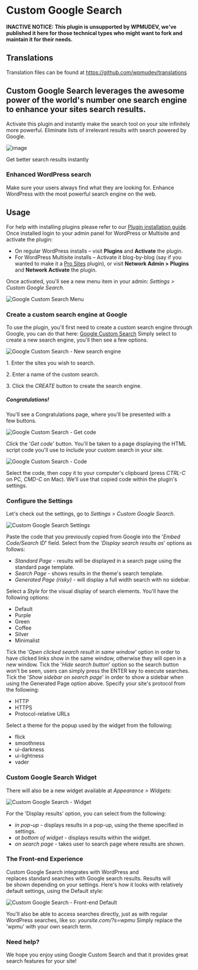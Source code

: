 # Custom Google Search

**INACTIVE NOTICE: This plugin is unsupported by WPMUDEV, we've published it here for those technical types who might want to fork and maintain it for their needs.**

## Translations

Translation files can be found at https://github.com/wpmudev/translations

## Custom Google Search leverages the awesome power of the world's number one search engine to enhance your sites search results.

Activate this plugin and instantly make the search tool on your site infinitely more powerful. Eliminate lists of irrelevant results with search powered by Google. 

![image](http://premium.wpmudev.org/wp-content/uploads/2011/12/custom51.jpg)

 Get better search results instantly

### Enhanced WordPress search

Make sure your users always find what they are looking for. Enhance WordPress with the most powerful search engine on the web.

## Usage

For help with installing plugins please refer to our [Plugin installation guide](https://wpmudev.com/docs/using-wordpress/installing-wordpress-plugins/). Once installed login to your admin panel for WordPress or Multisite and activate the plugin:

*   On regular WordPress installs – visit **Plugins** and **Activate** the plugin.
*   For WordPress Multisite installs – Activate it blog-by-blog (say if you wanted to make it a [Pro Sites](https://premium.wpmudev.org/project/pro-sites/ "Pro Sites plugin for WordPress") plugin), or visit **Network Admin > Plugins** and **Network Activate** the plugin.

Once activated, you'll see a new menu item in your admin: _Settings > Custom Google Search_. 

![Google Custom Search Menu](https://premium.wpmudev.org/wp-content/uploads/2011/12/Google-Custom-Search-1.2.2-Menu.png)

### Create a custom search engine at Google

To use the plugin, you'll first need to create a custom search engine through Google, you can do that here: [Google Custom Search](https://www.google.com/cse/ "Google Custom Search") Simply select to create a new search engine, you'll then see a few options. 

![Google Custom Search - New search engine](https://premium.wpmudev.org/wp-content/uploads/2011/12/Google-Custom-Search-1.2.2-New-search-engine.png)

 1\. Enter the sites you wish to search. 
 
 2\. Enter a name of the custom search. 
 
 3\. Click the _CREATE_ button to create the search engine.

##### Congratulations!

You'll see a Congratulations page, where you'll be presented with a few buttons. 

![Google Custom Search - Get code](https://premium.wpmudev.org/wp-content/uploads/2011/12/Google-Custom-Search-1.2.2-Get-code.png)

 Click the '_Get code_' button. You'll be taken to a page displaying the HTML script code you'll use to include your custom search in your site. 

![Google Custom Search - Code](https://premium.wpmudev.org/wp-content/uploads/2011/12/Google-Custom-Search-1.2.2-Code.png)

 Select the code, then copy it to your computer's clipboard (press _CTRL-C_ on PC, _CMD-C_ on Mac). We'll use that copied code within the plugin's settings.

### Configure the Settings

Let's check out the settings, go to _Settings > Custom Google Search_. 

![Custom Google Search Settings](https://premium.wpmudev.org/wp-content/uploads/2011/12/Custom-Google-Search-1.2.2-Settings.png)

 Paste the code that you previously copied from Google into the '_Embed Code/Search ID_**'** field. Select from the '_Display search results as_' options as follows:

*   _Standard Page_ - results will be displayed in a search page using the standard page template.
*   _Search Page_ - shows results in the theme's search template.
*   _Generated Page (risky)_ - will display a full width search with no sidebar.

Select a _Style_ for the visual display of search elements. You'll have the following options:

*   Default
*   Purple
*   Green
*   Coffee
*   Silver
*   Minimalist

Tick the '_Open clicked search result in same window_' option in order to have clicked links show in the same window, otherwise they will open in a new window. Tick the '_Hide search button_' option so the search button won't be seen, users can simply press the ENTER key to execute searches. Tick the '_Show sidebar on search page_' in order to show a sidebar when using the Generated Page option above. Specify your site's protocol from the following:

*   HTTP
*   HTTPS
*   Protocol-relative URLs

Select a theme for the popup used by the widget from the following:

*   flick
*   smoothness
*   ui-darkness
*   ui-lightness
*   vader

### Custom Google Search Widget

There will also be a new widget available at _Appearance > Widgets_: 

![Custom Google Search - Widget](https://premium.wpmudev.org/wp-content/uploads/2011/12/Custom-Google-Search-1.2.2-Widget.png)

 For the 'Display results' option, you can select from the following:

*   _in pop-up_ - displays results in a pop-up, using the theme specified in settings.
*   _at bottom of widget_ - displays results within the widget.
*   _on search page_ - takes user to search page where results are shown.

### The Front-end Experience

Custom Google Search integrates with WordPress and replaces standard searches with Google search results. Results will be shown depending on your settings. Here's how it looks with relatively default settings, using the Default style: 

![Custom Google Search - Front-end Default](https://premium.wpmudev.org/wp-content/uploads/2011/12/Custom-Google-Search-1.2.2-Style-Default.png)

 You'll also be able to access searches directly, just as with regular WordPress searches, like so: _yoursite.com/?s=wpmu_ Simply replace the 'wpmu' with your own search term.

### Need help?

We hope you enjoy using Google Custom Search and that it provides great search features for your site! 
